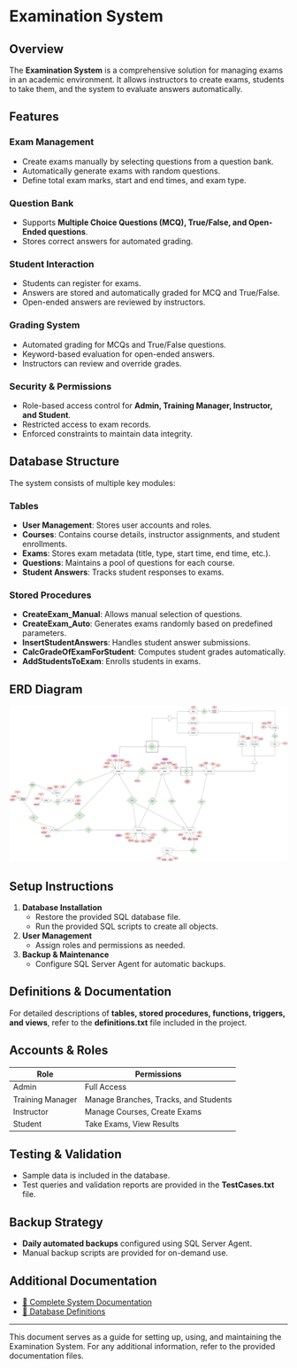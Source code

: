 # Examination System

## Overview
The **Examination System** is a comprehensive solution for managing exams in an academic environment. It allows instructors to create exams, students to take them, and the system to evaluate answers automatically.

## Features
### Exam Management
- Create exams manually by selecting questions from a question bank.
- Automatically generate exams with random questions.
- Define total exam marks, start and end times, and exam type.

### Question Bank
- Supports **Multiple Choice Questions (MCQ), True/False, and Open-Ended questions**.
- Stores correct answers for automated grading.

### Student Interaction
- Students can register for exams.
- Answers are stored and automatically graded for MCQ and True/False.
- Open-ended answers are reviewed by instructors.

### Grading System
- Automated grading for MCQs and True/False questions.
- Keyword-based evaluation for open-ended answers.
- Instructors can review and override grades.

### Security & Permissions
- Role-based access control for **Admin, Training Manager, Instructor, and Student**.
- Restricted access to exam records.
- Enforced constraints to maintain data integrity.

## Database Structure
The system consists of multiple key modules:

### Tables
- **User Management**: Stores user accounts and roles.
- **Courses**: Contains course details, instructor assignments, and student enrollments.
- **Exams**: Stores exam metadata (title, type, start time, end time, etc.).
- **Questions**: Maintains a pool of questions for each course.
- **Student Answers**: Tracks student responses to exams.

### Stored Procedures
- **CreateExam_Manual**: Allows manual selection of questions.
- **CreateExam_Auto**: Generates exams randomly based on predefined parameters.
- **InsertStudentAnswers**: Handles student answer submissions.
- **CalcGradeOfExamForStudent**: Computes student grades automatically.
- **AddStudentsToExam**: Enrolls students in exams.

## ERD Diagram
![ERD Diagram](https://github.com/qassemshaban7/Examenation-System-/blob/main/ERD.jpg)

## Setup Instructions
1. **Database Installation**
   - Restore the provided SQL database file.
   - Run the provided SQL scripts to create all objects.
2. **User Management**
   - Assign roles and permissions as needed.
3. **Backup & Maintenance**
   - Configure SQL Server Agent for automatic backups.

## Definitions & Documentation
For detailed descriptions of **tables, stored procedures, functions, triggers, and views**, refer to the **definitions.txt** file included in the project.

## Accounts & Roles
| Role              | Permissions |
|------------------|-------------|
| Admin           | Full Access |
| Training Manager | Manage Branches, Tracks, and Students |
| Instructor      | Manage Courses, Create Exams |
| Student        | Take Exams, View Results |

## Testing & Validation
- Sample data is included in the database.
- Test queries and validation reports are provided in the **TestCases.txt** file.

## Backup Strategy
- **Daily automated backups** configured using SQL Server Agent.
- Manual backup scripts are provided for on-demand use.

## Additional Documentation
- [📄 Complete System Documentation](https://github.com/qassemshaban7/Examenation-System-/blob/main/Examination%20System%20DocumentationPDF.pdf)
- [📜 Database Definitions](https://github.com/qassemshaban7/Examenation-System-/blob/main/Definitions%20and%20Abbreviations.pdf)


---
This document serves as a guide for setting up, using, and maintaining the Examination System. For any additional information, refer to the provided documentation files.

